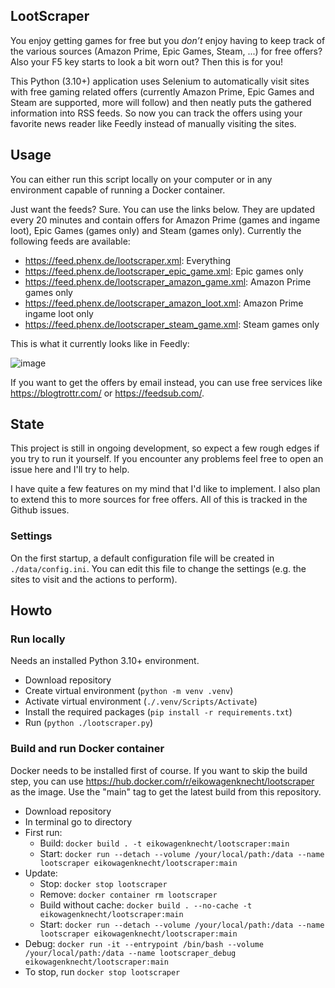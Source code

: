 ## LootScraper

You enjoy getting games for free but you *don’t* enjoy having to keep track of the various sources (Amazon Prime, Epic Games, Steam, ...) for free offers? Also your F5 key starts to look a bit worn out? Then this is for you!

This Python (3.10+) application uses Selenium to automatically visit sites with free gaming related offers (currently Amazon Prime, Epic Games and Steam are supported, more will follow) and then neatly puts the gathered information into RSS feeds. So now you can track the offers using your favorite news reader like Feedly instead of manually visiting the sites.

## Usage

You can either run this script locally on your computer or in any environment capable of running a Docker container.

Just want the feeds? Sure. You can use the links below. They are updated every 20 minutes and contain offers for Amazon Prime (games and ingame loot), Epic Games (games only) and Steam (games only). Currently the following feeds are available:

- <https://feed.phenx.de/lootscraper.xml>: Everything
- <https://feed.phenx.de/lootscraper_epic_game.xml>: Epic games only
- <https://feed.phenx.de/lootscraper_amazon_game.xml>: Amazon Prime games only
- <https://feed.phenx.de/lootscraper_amazon_loot.xml>: Amazon Prime ingame loot only
- <https://feed.phenx.de/lootscraper_steam_game.xml>: Steam games only

This is what it currently looks like in Feedly:

![image](https://user-images.githubusercontent.com/1475672/160145960-248c5cbf-3db1-4a64-ac8c-676b1ffb57b9.png)

If you want to get the offers by email instead, you can use free services like <https://blogtrottr.com/> or <https://feedsub.com/>.

## State

This project is still in ongoing development, so expect a few rough edges if you try to run it yourself. If you encounter any problems feel free to open an issue here and I'll try to help.

I have quite a few features on my mind that I'd like to implement. I also plan to extend this to more sources for free offers. All of this is tracked in the Github issues.

### Settings

On the first startup, a default configuration file will be created in `./data/config.ini`. You can edit this file to change the settings (e.g. the sites to visit and the actions to perform).

## Howto

### Run locally

Needs an installed Python 3.10+ environment.

- Download repository
- Create virtual environment (`python -m venv .venv`)
- Activate virtual environment (`./.venv/Scripts/Activate`)
- Install the required packages (`pip install -r requirements.txt`)
- Run (`python ./lootscraper.py`)

### Build and run Docker container

Docker needs to be installed first of course. If you want to skip the build step, you can use <https://hub.docker.com/r/eikowagenknecht/lootscraper> as the image. Use the "main" tag to get the latest build from this repository.

- Download repository
- In terminal go to directory
- First run:
  - Build: `docker build . -t eikowagenknecht/lootscraper:main`
  - Start: `docker run --detach --volume /your/local/path:/data --name lootscraper eikowagenknecht/lootscraper:main`
- Update:
  - Stop: `docker stop lootscraper`
  - Remove: `docker container rm lootscraper`
  - Build without cache: `docker build . --no-cache -t eikowagenknecht/lootscraper:main`
  - Start: `docker run --detach --volume /your/local/path:/data --name lootscraper eikowagenknecht/lootscraper:main`
- Debug: `docker run -it --entrypoint /bin/bash --volume /your/local/path:/data --name lootscraper_debug eikowagenknecht/lootscraper:main`
- To stop, run `docker stop lootscraper`
